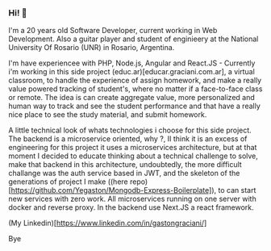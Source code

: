### Hi! :wave:

I'm a 20 years old Software Developer, current working in Web Development. Also a guitar player and student of enginieery at the National University Of Rosario (UNR) in Rosario, Argentina.

I'm have experiencee with PHP, Node.js, Angular and React.JS - Currently i'm working in this side project (educ.ar)[educar.graciani.com.ar], a virtual classroom, to handle the experience of assign homework, and make a really value powered tracking of student's, where no matter if a face-to-face class or remote. The idea is can create aggregate value, more personalized and human way to track and see the student performance and that have a really nice place to see the study material, and submit homework. 

A little technical look of whats technologies i choose for this side project. The backend is a microservice oriented, why ?, II think it is an excess of engineering for this project it uses a microservices architecture, but at that moment I decided to educate thinking about a technical challenge to solve, make that backend in this architecture, undoubtedly, the more difficult challange was the auth service based in JWT, and the skeleton of the generations of project I make ((here repo) [https://github.com/Yegaston/Mongodb-Express-Boilerplate]), to can start new services with zero work. All microservices running on one server with docker and reverse proxy. In the backend use Next.JS a react framework.

(My Linkedin)[https://www.linkedin.com/in/gastongraciani/]

Bye

<!--
**Yegaston/Yegaston** is a ✨ _special_ ✨ repository because its `README.md` (this file) appears on your GitHub profile.

Here are some ideas to get you started:

- 🔭 I’m currently working on ...
- 🌱 I’m currently learning ...
- 👯 I’m looking to collaborate on ...
- 🤔 I’m looking for help with ...
- 💬 Ask me about ...
- 📫 How to reach me: ...
- 😄 Pronouns: ...
- ⚡ Fun fact: ...
-->
